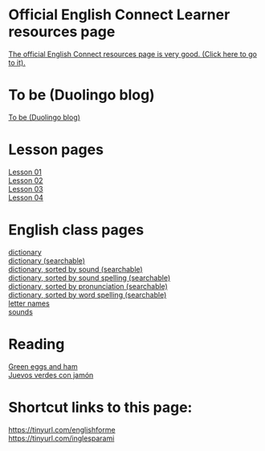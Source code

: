 # Official English Connect Learner resources page

<a href="https://www.englishconnect.org/learner/resources">The official English Connect resources page is very good. (Click here to go to it).</a>  

# To be (Duolingo blog)
<a href="https://blog.duolingo.com/es/como-usar-verbo-to-be-en-ingles">To be (Duolingo blog)</a>

# Lesson pages

[Lesson 01](class/Lesson_01.md)  
[Lesson 02](class/Lesson_02.md)  
[Lesson 03](class/Lesson_03.md)  
[Lesson 04](class/Lesson_04.md)  

# English class pages

[dictionary](documents/dictionary.md)  
[dictionary (searchable)](text_only/dictionary.tsv)  
[dictionary, sorted by sound (searchable)](text_only/sound_dict.tsv)  
[dictionary, sorted by sound spelling (searchable)](text_only/sound_spelling_dict.tsv)  
[dictionary, sorted by pronunciation (searchable)](text_only/pronunciation_dict.tsv)  
[dictionary, sorted by word spelling (searchable)](text_only/word_spelling_dict.tsv)  
[letter names](documents/letter_names.md)  
[sounds](documents/sounds.md)  

# Reading
[Green eggs and ham](https://youtu.be/x1Kksn76jZk)  
[Juevos verdes con jamón](https://youtu.be/WFBASirx5Qk)

# Shortcut links to this page:

https://tinyurl.com/englishforme  
https://tinyurl.com/inglesparami  
